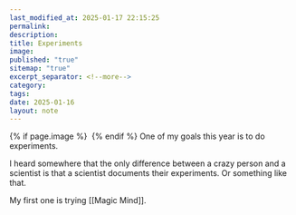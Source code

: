 ```yaml
---
last_modified_at: 2025-01-17 22:15:25
permalink: 
description: 
title: Experiments
image: 
published: "true"
sitemap: "true"
excerpt_separator: <!--more-->
category: 
tags: 
date: 2025-01-16
layout: note
---
```



{% if page.image %} <img src="{{ page.image }}" alt=""> {% endif %}
One of my goals this year is to do experiments. 

I heard somewhere that the only difference between a crazy person and a scientist is that a scientist documents their experiments. Or something like that. 

My first one is trying [[Magic Mind]].
